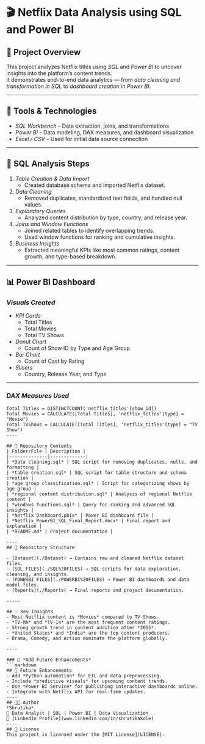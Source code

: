 # 🎬 Netflix Data Analysis using SQL and Power BI

## 📘 Project Overview
This project analyzes Netflix titles using *SQL* and *Power BI* to uncover insights into the platform’s content trends.  
It demonstrates end-to-end data analytics — from *data cleaning and transformation in SQL* to *dashboard creation in Power BI*.

---

## 🧮 Tools & Technologies
- *SQL Workbench* – Data extraction, joins, and transformations  
- *Power BI* – Data modeling, DAX measures, and dashboard visualization  
- *Excel / CSV* – Used for initial data source connection  

---

## 🧱 SQL Analysis Steps
1. *Table Creation & Data Import*
   - Created database schema and imported Netflix dataset.
2. *Data Cleaning*
   - Removed duplicates, standardized text fields, and handled null values.
3. *Exploratory Queries*
   - Analyzed content distribution by type, country, and release year.
4. *Joins and Window Functions*
   - Joined related tables to identify overlapping trends.
   - Used window functions for ranking and cumulative insights.
5. *Business Insights*
   - Extracted meaningful KPIs like most common ratings, content growth, and type-based breakdown.

---
## 📊 Power BI Dashboard

### *Visuals Created*
- *KPI Cards*
  - Total Titles  
  - Total Movies  
  - Total TV Shows  
- *Donut Chart*
  - Count of Show ID by Type and Age Group  
- *Bar Chart*
  - Count of Cast by Rating  
- *Slicers*
  - Country, Release Year, and Type

---

### *DAX Measures Used*
```DAX
Total Titles = DISTINCTCOUNT('netflix_titles'[show_id])
Total Movies = CALCULATE([Total Titles], 'netflix_titles'[type] = "Movie")
Total TVShows = CALCULATE([Total Titles], 'netflix_titles'[type] = "TV Show")
----

## 📁 Repository Contents
| Folder/File | Description |
|--------------|-------------|
| *Data cleaning.sql* | SQL script for removing duplicates, nulls, and formatting |
| *table creation.sql* | SQL script for table structure and schema creation |
| *age group classification.sql* | Script for categorizing shows by age group |
| *regional content distribution.sql* | Analysis of regional Netflix content |
| *windows functions.sql* | Query for ranking and advanced SQL insights |
| *Netflix Dashboard.pbix* | Power BI dashboard file |
| *Netflix_PowerBI_SQL_Final_Report.docx* | Final report and explanation |
| *README.md* | Project documentation |

----
## 📁 Repository Structure

- [Dataset](./Dataset) → Contains raw and cleaned Netflix dataset files.
- [SQL FILES](./SQL%20FILES) → SQL scripts for data exploration, cleaning, and insights.
- [POWERBI FILES](./POWERBI%20FILES) → Power BI dashboards and data model files.
- [Reports](./Reports) → Final reports and project documentation.

-----

## 💡 Key Insights
- Most Netflix content is *Movies* compared to TV Shows.  
- *TV-MA* and *TV-14* are the most frequent content ratings.  
- Strong growth trend in content addition after *2015*.  
- *United States* and *India* are the top content producers.  
- Drama, Comedy, and Action dominate the platform globally.

----

### 🚀 *Add Future Enhancements*
```markdown
## 🚀 Future Enhancements
- Add *Python automation* for ETL and data preprocessing.  
- Include *predictive visuals* for upcoming content trends.  
- Use *Power BI Service* for publishing interactive dashboards online.  
- Integrate with Netflix API for real-time updates.
----
## 👩‍💻 Author
*Shrutika*  
💼 Data Analyst | SQL | Power BI | Data Visualization  
🔗 [LinkedIn Profile](www.linkedin.com/in/shrutikakole)
----
## 🪪 License
This project is licensed under the [MIT License](LICENSE).






